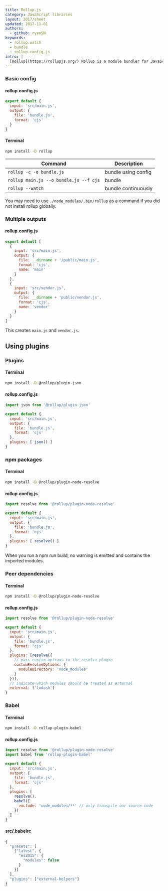 ```yaml
---
title: Rollup.js
category: JavaScript libraries
layout: 2017/sheet
updated: 2017-11-01
authors:
  - github: ryanSN
keywords:
  - rollup.watch
  - bundle
  - rollup.config.js
intro: |
  [Rollup](https://rollupjs.org/) Rollup is a module bundler for JavaScript which compiles small pieces of code into something larger and more complex, such as a library or application.
---
```


### Basic config

#### rollup.config.js

```js
export default {
  input: 'src/main.js',
  output: {
    file: 'bundle.js',
    format: 'cjs'
  }
}
```
#### Terminal

```bash
npm install -D rollup
```

| Command                                | Description         |
| ---                                    | ---                 |
| `rollup -c -o bundle.js`               | bundle using config |
| `rollup main.js --o bundle.js --f cjs` | bundle              |
| `rollup --watch`                       | bundle continuously |

You may need to use `./node_modules/.bin/rollup` as a command if you did not install rollup globally.

### Multiple outputs

#### rollup.config.js

```js
export default [
  {
    input: 'src/main.js',
    output: {
      file: __dirname + '/public/main.js',
      format: 'cjs',
      name: 'main'
    }
  },
  {
    input: 'src/vendor.js',
    output: {
      file: __dirname + 'public/vendor.js',
      format: 'cjs',
      name: 'vendor'
    }
  }
]
```

This creates `main.js` and `vendor.js`.

## Using plugins

### Plugins

#### Terminal

```bash
npm install -D @rollup/plugin-json
```

#### rollup.config.js

```js
import json from '@rollup/plugin-json'

export default {
  input: 'src/main.js',
  output: {
    file: 'bundle.js',
    format: 'cjs'
  },
  plugins: [ json() ]
}

```

### npm packages

#### Terminal
```bash
npm install -D @rollup/plugin-node-resolve
```

#### rollup.config.js
```js
import resolve from '@rollup/plugin-node-resolve'

export default {
  input: 'src/main.js',
  output: {
    file: 'bundle.js',
    format: 'cjs'
  },
  plugins: [ resolve() ]
}
```

When you run a npm run build, no warning is emitted and contains the imported modules.

### Peer dependencies

#### Terminal

```bash
npm install -D @rollup/plugin-node-resolve
```

#### rollup.config.js

```js
import resolve from '@rollup/plugin-node-resolve'

export default {
  input: 'src/main.js',
  output: {
    file: 'bundle.js',
    format: 'cjs'
  },
  plugins: [resolve({
    // pass custom options to the resolve plugin
    customResolveOptions: {
      moduleDirectory: 'node_modules'
    }
  })],
  // indicate which modules should be treated as external
  external: ['lodash']
}
```

### Babel

#### Terminal

```bash
npm install -D rollup-plugin-babel
```

#### rollup.config.js

```js
import resolve from '@rollup/plugin-node-resolve'
import babel from 'rollup-plugin-babel'

export default {
  input: 'src/main.js',
  output: {
    file: 'bundle.js',
    format: 'cjs'
  },
  plugins: [
    resolve(),
    babel({
      exclude: 'node_modules/**' // only transpile our source code
    })
  ]
}
```

#### src/.babelrc

```js
{
  "presets": [
    ["latest", {
      "es2015": {
        "modules": false
      }
    }]
  ],
  "plugins": ["external-helpers"]
}
```
